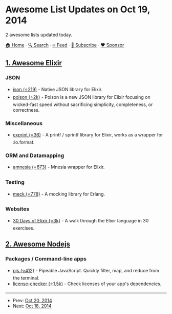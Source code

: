 # Awesome List Updates on Oct 19, 2014

2 awesome lists updated today.

[🏠 Home](/README.md) · [🔍 Search](https://www.trackawesomelist.com/search/) · [🔥 Feed](https://www.trackawesomelist.com/rss.xml) · [📮 Subscribe](https://trackawesomelist.us17.list-manage.com/subscribe?u=d2f0117aa829c83a63ec63c2f&id=36a103854c) · [❤️  Sponsor](https://github.com/sponsors/theowenyoung)



## [1. Awesome Elixir](/content/h4cc/awesome-elixir/README.md)

### JSON

*   [json (⭐219)](https://github.com/cblage/elixir-json) - Native JSON library for Elixir.
*   [poison (⭐2k)](https://github.com/devinus/poison) - Poison is a new JSON library for Elixir focusing on wicked-fast speed without sacrificing simplicity, completeness, or correctness.

### Miscellaneous

*   [exprint (⭐36)](https://github.com/parroty/exprintf) - A printf / sprintf library for Elixir, works as a wrapper for :io.format.

### ORM and Datamapping

*   [amnesia (⭐673)](https://github.com/meh/amnesia) - Mnesia wrapper for Elixir.

### Testing

*   [meck (⭐778)](https://github.com/eproxus/meck) - A mocking library for Erlang.

### Websites

*   [30 Days of Elixir (⭐3k)](https://github.com/seven1m/30-days-of-elixir) - A walk through the Elixir language in 30 exercises.

## [2. Awesome Nodejs](/content/sindresorhus/awesome-nodejs/README.md)

### Packages / Command-line apps

*   [pjs (⭐412)](https://github.com/danielstjules/pjs) - Pipeable JavaScript. Quickly filter, map, and reduce from the terminal.
*   [license-checker (⭐1.5k)](https://github.com/davglass/license-checker) - Check licenses of your app's dependencies.

---

- Prev: [Oct 20, 2014](/content/2014/10/20/README.md)
- Next: [Oct 18, 2014](/content/2014/10/18/README.md)